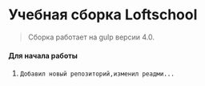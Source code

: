 # Учебная сборка Loftschool

> Сборка работает на gulp версии 4.0. 

#### Для начала работы

1. ```Добавил новый репозиторий,изменил реадми...```
